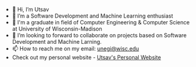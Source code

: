 - 👋 Hi, I’m Utsav
- 👀 I’m a Software Development and Machine Learning enthusiast
- 🌱 I'm a graduate in field of Computer Engineering & Computer Science at University of Wisconsin-Madison
- 💞️ I’m looking to forward to collaborate on projects based on Software Development and Machine Larning.
- 📫 How to reach me on my email: unegi@wisc.edu
- Check out my personal website - [Utsav's Personal Website](https://personal-website-v2-pi.vercel.app/)

<!---
negiutsav9/negiutsav9 is a ✨ special ✨ repository because its `README.md` (this file) appears on your GitHub profile.
You can click the Preview link to take a look at your changes.
--->
